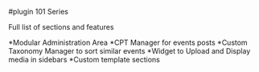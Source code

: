 #plugin 101 Series

Full list of sections and features

*Modular Administration Area
*CPT Manager for events posts
*Custom Taxonomy Manager to sort similar events
*Widget to Upload and Display media in sidebars
*Custom template sections